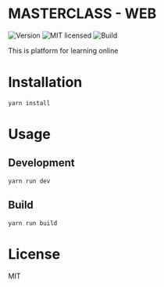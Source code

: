 # MASTERCLASS - WEB

  ![Version](https://img.shields.io/npm/v/npm.svg)
  ![MIT licensed](https://img.shields.io/badge/license-MIT-blue.svg)
  ![Build](https://img.shields.io/vso/build/larsbrinkhoff/953a34b9-5966-4923-a48a-c41874cfb5f5/1.svg)

  This is platform for learning online  
# Installation
```
yarn install
```
# Usage
## Development 

```
yarn run dev
```

## Build

```
yarn run build
```

# License
MIT